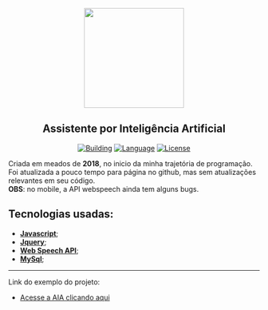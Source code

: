 <p align="center"><a href="https://getteli.github.io/aia/" target="_blank"><img src="https://getteli.github.io/aia/src/midia/logo_AIA.png" width="200"></a></p>

<h2 align="center">
    <b>Assistente por Inteligência Artificial</b>
</h2>

<p align="center">
    <a href="#"><img src="https://img.shields.io/badge/building-%20-%23ff0000" alt="Building"></a>
    <a href="#"><img src="https://img.shields.io/badge/language-JS-%23f7df1e" alt="Language"></a>
    <a href="#"><img src="https://img.shields.io/badge/license-MIT-green" alt="License"></a>
</p>

<p>
Criada em meados de <b>2018</b>, no inicio da minha trajetória de programação. Foi atualizada a pouco tempo para página no github, mas sem atualizações relevantes em seu código.<br>
<b>OBS</b>: no mobile, a API webspeech ainda tem alguns bugs.
</p>

## Tecnologias usadas:
- **[Javascript](https://developer.mozilla.org/pt-BR/docs/Web/JavaScript)**;
- **[Jquery](https://jquery.com/)**;
- **[Web Speech API](https://developer.mozilla.org/en-US/docs/Web/API/Web_Speech_API)**;
- **[MySql](https://www.mysql.com/)**;

<hr>
Link do exemplo do projeto: 

- [Acesse a AIA clicando aqui](https://getteli.github.io/aia/)